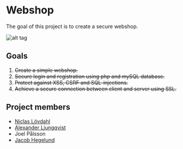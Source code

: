 # Webshop

The goal of this project is to create a secure webshop.

![alt tag](https://raw.githubusercontent.com/NiclasLovdahl/EITF05/master/webshop.png)

## Goals
1. ~~Create a simple webshop.~~
2. ~~Secure login and registration using php and mySQL database.~~
3. ~~Protect against XSS, CSRF and SQL-injections.~~
4. ~~Achieve a secure connection between client and server using SSL.~~

## Project members
- [Niclas Lövdahl](https://github.com/NiclasLovdahl)
- [Alexander Ljungqvist](https://github.com/alqancool)
- Joel Pålsson
- [Jacob Hegelund](https://github.com/JHegelund)

